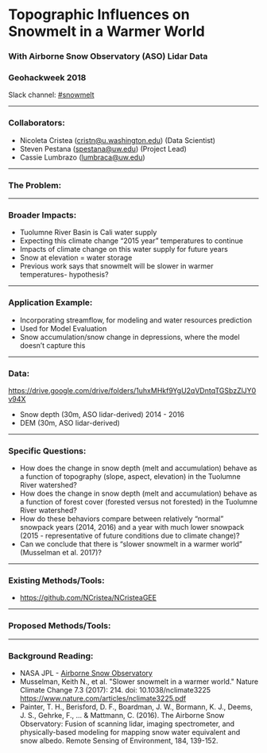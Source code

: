 # Topographic Influences on Snowmelt in a Warmer World 
### With Airborne Snow Observatory (ASO) Lidar Data
### Geohackweek 2018

Slack channel: [#snowmelt](https://geohackweek2018.slack.com/messages/CCQT0KTHC)

---

### Collaborators:
* Nicoleta Cristea (cristn@u.washington.edu) (Data Scientist)
* Steven Pestana (spestana@uw.edu) (Project Lead)
* Cassie Lumbrazo (lumbraca@uw.edu) 

---

### The Problem:

---

### Broader Impacts: 
* Tuolumne River Basin is Cali water supply 
* Expecting this climate change “2015 year” temperatures to continue 
* Impacts of climate change on this water supply for future years
* Snow at elevation = water storage 
* Previous work says that snowmelt will be slower in warmer temperatures- hypothesis? 

---

### Application Example:
* Incorporating streamflow, for modeling and water resources prediction
* Used for Model Evaluation 
* Snow accumulation/snow change in depressions, where the model doesn’t capture this

---

### Data:
https://drive.google.com/drive/folders/1uhxMHkf9YgU2qVDntqTGSbzZlJY0v94X
* Snow depth (30m, ASO lidar-derived) 2014 - 2016
* DEM (30m, ASO lidar-derived)

---

### Specific Questions:
* How does the change in snow depth (melt and accumulation) behave as a function of topography (slope, aspect, elevation) in the Tuolumne River watershed?
* How does the change in snow depth (melt and accumulation) behave as a function of forest cover (forested versus not forested) in the Tuolumne River watershed?
* How do these behaviors compare between relatively “normal” snowpack years (2014, 2016) and a year with much lower snowpack (2015 - representative of future conditions due to climate change)? 
* Can we conclude that there is “slower snowmelt in a warmer world” (Musselman et al. 2017)?

---

### Existing Methods/Tools:
* https://github.com/NCristea/NCristeaGEE 

---

### Proposed Methods/Tools:

---

### Background Reading:
* NASA JPL - [Airborne Snow Observatory](https://aso.jpl.nasa.gov/)
* Musselman, Keith N., et al. "Slower snowmelt in a warmer world." Nature Climate Change 7.3 (2017): 214. doi: 10.1038/nclimate3225  https://www.nature.com/articles/nclimate3225.pdf 
* Painter, T. H., Berisford, D. F., Boardman, J. W., Bormann, K. J., Deems, J. S., Gehrke, F., ... & Mattmann, C. (2016). The Airborne Snow Observatory: Fusion of scanning lidar, imaging spectrometer, and physically-based modeling for mapping snow water equivalent and snow albedo. Remote Sensing of Environment, 184, 139-152.

